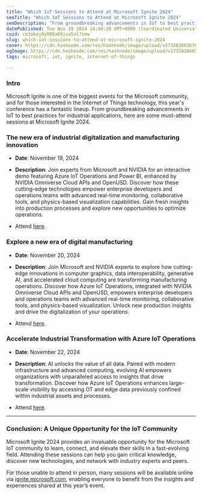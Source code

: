 ```yaml
---
title: "Which IoT Sessions to Attend at Microsoft Ignite 2024"
seoTitle: "Which IoT Sessions to Attend at Microsoft Ignite 2024"
seoDescription: "From groundbreaking advancements in IoT to best practices for industrial applications, here are some must-attend sessions at Microsoft Ignite 2024."
datePublished: Tue Nov 19 2024 14:40:28 GMT+0000 (Coordinated Universal Time)
cuid: cm3okaj0y000a09jva5al7smw
slug: which-iot-sessions-to-attend-at-microsoft-ignite-2024
cover: https://cdn.hashnode.com/res/hashnode/image/upload/v1732026656765/fdda360e-e2e6-4d33-89a9-b12829cc2597.png
ogImage: https://cdn.hashnode.com/res/hashnode/image/upload/v1732026665862/9f4500ab-5a40-46be-86bd-e5eefe6dd0a0.png
tags: microsoft, iot, ignite, internet-of-things

---
```


### Intro

Microsoft Ignite is one of the biggest events for the Microsoft community, and for those interested in the Internet of Things technology, this year's conference has a fantastic lineup. From groundbreaking advancements in IoT to best practices for industrial applications, here are some must-attend sessions at Microsoft Ignite 2024.

### The new era of industrial digitalization and manufacturing innovation

* **Date**: November 19, 2024
    
* **Description**: Join experts from Microsoft and NVIDIA for an interactive demo featuring Azure IoT Operations and Power BI, enhanced by NVIDIA Omniverse Cloud APIs and OpenUSD. Discover how these cutting-edge technologies empower enterprise developers and operations teams with advanced real-time monitoring, collaborative tools, and physics-based visualization capabilities. Gain fresh insights into production processes and explore new opportunities to optimize operations.
    
* Attend [here](https://ignite.microsoft.com/en-US/sessions/BRKFP380?wt.mc_id=studentamb_3012).
    

### Explore a new era of digital manufacturing

* **Date**: November 20, 2024
    
* **Description**: Join Microsoft and NVIDIA experts to explore how cutting-edge innovations in computer graphics, data interoperability, generative AI, and accelerated cloud computing are transforming manufacturing operations. Discover how Azure IoT Operations, integrated with NVIDIA Omniverse Cloud APIs and OpenUSD, empowers enterprise developers and operations teams with advanced real-time monitoring, collaborative tools, and physics-based visualization. Unlock new production insights and drive the digitalization of your operations.
    
* Attend [here](https://ignite.microsoft.com/en-US/sessions/StudioFP109?wt.mc_id=studentamb_3012).
    

### **Accelerate Industrial Transformation with Azure IoT Operations**

* **Date**: November 22, 2024
    
* **Description**: AI unlocks the value of all data. Paired with modern infrastructure and advanced computing, evolving AI empowers organizations with unparalleled access to insights that drive transformation. Discover how Azure IoT Operations enhances large-scale visibility by accessing OT and edge data previously confined within industrial assets and processes.
    
* Attend [here](https://ignite.microsoft.com/en-US/sessions/BRK262?wt.mc_id=studentamb_3012).
    

---

### Conclusion: A Unique Opportunity for the IoT Community

Microsoft Ignite 2024 provides an invaluable opportunity for the Microsoft IoT community to learn, connect, and elevate their skills in a fast-evolving field. Attending these sessions can help you gain critical knowledge, discover new technologies, and network with industry experts and peers.

For those unable to attend in person, many sessions will be available online via [ignite.microsoft.com](https://ignite.microsoft.com/?wt.mc_id=studentamb_3012), enabling everyone to benefit from the insights and experiences shared at this year’s event.